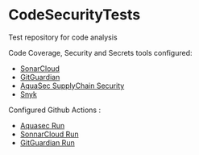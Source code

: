# CodeSecurityTests

Test repository for code analysis

Code Coverage, Security and Secrets tools configured:

* [SonarCloud](sonarcloud.io)
* [GitGuardian](gitguardian.com)
* [AquaSec SupplyChain Security](aquasec.com)
* [Snyk](snyk.io)


Configured Github Actions :

* [Aquasec Run](https://github.com/bertuzziness/CodeSecurityTests/blob/main/.github/workflows/aquasec.yml)
* [SonnarCloud Run](https://github.com/bertuzziness/CodeSecurityTests/blob/main/.github/workflows/dotnet.yml)
* [GitGuardian Run](https://github.com/bertuzziness/CodeSecurityTests/blob/main/.github/workflows/gitGuardian.yml)

